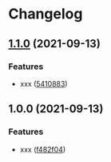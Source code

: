 # Changelog

## [1.1.0](https://www.github.com/ilya-lesikov/test/compare/v1.0.0...v1.1.0) (2021-09-13)


### Features

* xxx ([5410883](https://www.github.com/ilya-lesikov/test/commit/54108836ad6c2fc2012315ae5f919c3b93012e34))

## 1.0.0 (2021-09-13)


### Features

* xxx ([f482f04](https://www.github.com/ilya-lesikov/test/commit/f482f0403978a227048a579a2f4472422cde98df))
